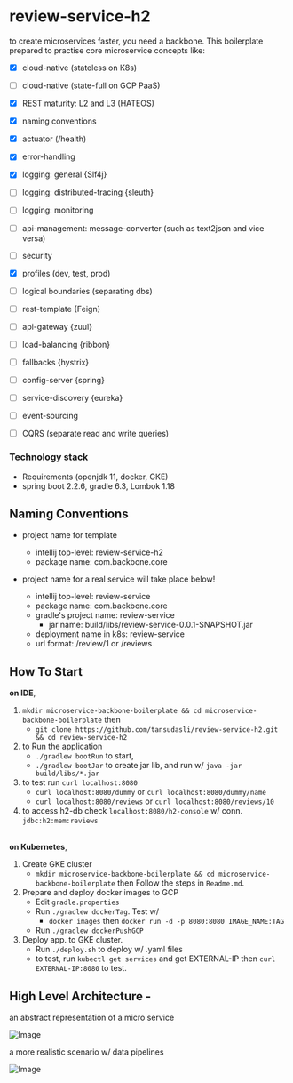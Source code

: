 # review-service-h2

to create microservices faster, you need a backbone. This boilerplate prepared to practise core microservice concepts like: 

- [x] cloud-native (stateless on K8s)
- [ ] cloud-native (state-full on GCP PaaS)
- [x] REST maturity: L2 and L3 (HATEOS)
- [x] naming conventions
- [x] actuator (/health)
- [x] error-handling
- [x] logging: general {Slf4j}
- [ ] logging: distributed-tracing {sleuth}
- [ ] logging: monitoring
- [ ] api-management: message-converter (such as text2json and vice versa)
- [ ] security
- [x] profiles (dev, test, prod)
- [ ] logical boundaries (separating dbs)
- [ ] rest-template {Feign}
- [ ] api-gateway {zuul}
- [ ] load-balancing {ribbon}
- [ ] fallbacks {hystrix}
- [ ] config-server {spring}
- [ ] service-discovery {eureka}
- [ ] event-sourcing
- [ ] CQRS (separate read and write queries)


### Technology stack

- Requirements (openjdk 11, docker, GKE)
- spring boot 2.2.6, gradle 6.3, Lombok 1.18


## Naming Conventions

- project name for template
    - intellij top-level: review-service-h2
    - package name: com.backbone.core

- project name for a real service will take place below!
    - intellij top-level: review-service
    - package name: com.backbone.core
    - gradle's project name: review-service
        - jar name: build/libs/review-service-0.0.1-SNAPSHOT.jar
    - deployment name in k8s: review-service
    - url format: /review/1 or /reviews

## How To Start

**on IDE**, 

1. `mkdir microservice-backbone-boilerplate && cd microservice-backbone-boilerplate` then
    - `git clone https://github.com/tansudasli/review-service-h2.git && cd review-service-h2`
2. to Run the application <br>
   * `./gradlew bootRun` to start,
   * `./gradlew bootJar` to create jar lib, and run w/ `java -jar build/libs/*.jar`
3. to test run `curl localhost:8080`
   * `curl localhost:8080/dummy` or `curl localhost:8080/dummy/name`
   * `curl localhost:8080/reviews` or `curl localhost:8080/reviews/10`
4. to access h2-db check `localhost:8080/h2-console`  w/ conn. `jdbc:h2:mem:reviews`

<br>**on Kubernetes**,

1. Create GKE cluster 
    - `mkdir microservice-backbone-boilerplate && cd microservice-backbone-boilerplate` then Follow the steps in `Readme.md`.
2. Prepare and deploy docker images to GCP
    - Edit `gradle.properties`
    - Run `./gradlew dockerTag`. Test w/ 
       - `docker images` then `docker run -d -p 8080:8080 IMAGE_NAME:TAG`
    - Run `./gradlew dockerPushGCP`
3. Deploy app. to GKE cluster.
    - Run `./deploy.sh` to deploy w/ .yaml files
    - to test, run `kubectl get services` and get EXTERNAL-IP then `curl EXTERNAL-IP:8080` to test.


## High Level Architecture - 

an abstract representation of a micro service

![Image](doc/microservice-highlevel-architecture.png)

a more realistic scenario w/ data pipelines

![Image](doc/microservice-architecture-in-detail.png)




